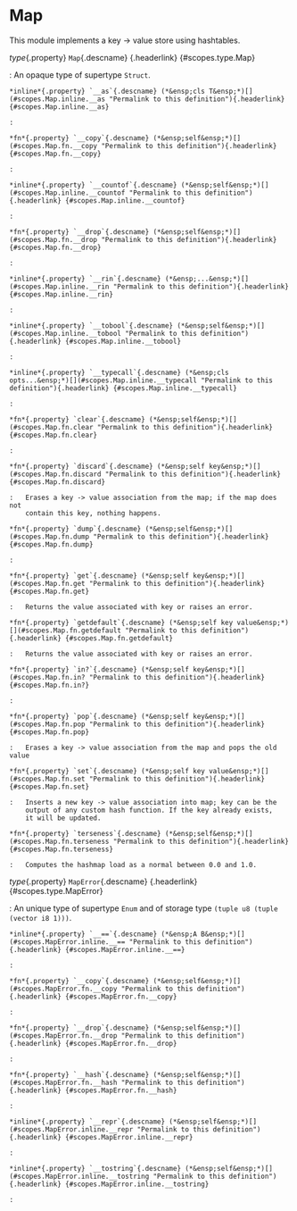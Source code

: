 <style type="text/css" rel="stylesheet">body { counter-reset: chapter 17; }</style>

Map
===

This module implements a key -> value store using hashtables.

*type*{.property} `Map`{.descname} [](#scopes.type.Map "Permalink to this definition"){.headerlink} {#scopes.type.Map}

:   An opaque type of supertype `Struct`.

    *inline*{.property} `__as`{.descname} (*&ensp;cls T&ensp;*)[](#scopes.Map.inline.__as "Permalink to this definition"){.headerlink} {#scopes.Map.inline.__as}

    :   

    *fn*{.property} `__copy`{.descname} (*&ensp;self&ensp;*)[](#scopes.Map.fn.__copy "Permalink to this definition"){.headerlink} {#scopes.Map.fn.__copy}

    :   

    *inline*{.property} `__countof`{.descname} (*&ensp;self&ensp;*)[](#scopes.Map.inline.__countof "Permalink to this definition"){.headerlink} {#scopes.Map.inline.__countof}

    :   

    *fn*{.property} `__drop`{.descname} (*&ensp;self&ensp;*)[](#scopes.Map.fn.__drop "Permalink to this definition"){.headerlink} {#scopes.Map.fn.__drop}

    :   

    *inline*{.property} `__rin`{.descname} (*&ensp;...&ensp;*)[](#scopes.Map.inline.__rin "Permalink to this definition"){.headerlink} {#scopes.Map.inline.__rin}

    :   

    *inline*{.property} `__tobool`{.descname} (*&ensp;self&ensp;*)[](#scopes.Map.inline.__tobool "Permalink to this definition"){.headerlink} {#scopes.Map.inline.__tobool}

    :   

    *inline*{.property} `__typecall`{.descname} (*&ensp;cls opts...&ensp;*)[](#scopes.Map.inline.__typecall "Permalink to this definition"){.headerlink} {#scopes.Map.inline.__typecall}

    :   

    *fn*{.property} `clear`{.descname} (*&ensp;self&ensp;*)[](#scopes.Map.fn.clear "Permalink to this definition"){.headerlink} {#scopes.Map.fn.clear}

    :   

    *fn*{.property} `discard`{.descname} (*&ensp;self key&ensp;*)[](#scopes.Map.fn.discard "Permalink to this definition"){.headerlink} {#scopes.Map.fn.discard}

    :   Erases a key -> value association from the map; if the map does not
        contain this key, nothing happens.

    *fn*{.property} `dump`{.descname} (*&ensp;self&ensp;*)[](#scopes.Map.fn.dump "Permalink to this definition"){.headerlink} {#scopes.Map.fn.dump}

    :   

    *fn*{.property} `get`{.descname} (*&ensp;self key&ensp;*)[](#scopes.Map.fn.get "Permalink to this definition"){.headerlink} {#scopes.Map.fn.get}

    :   Returns the value associated with key or raises an error.

    *fn*{.property} `getdefault`{.descname} (*&ensp;self key value&ensp;*)[](#scopes.Map.fn.getdefault "Permalink to this definition"){.headerlink} {#scopes.Map.fn.getdefault}

    :   Returns the value associated with key or raises an error.

    *fn*{.property} `in?`{.descname} (*&ensp;self key&ensp;*)[](#scopes.Map.fn.in? "Permalink to this definition"){.headerlink} {#scopes.Map.fn.in?}

    :   

    *fn*{.property} `pop`{.descname} (*&ensp;self key&ensp;*)[](#scopes.Map.fn.pop "Permalink to this definition"){.headerlink} {#scopes.Map.fn.pop}

    :   Erases a key -> value association from the map and pops the old value

    *fn*{.property} `set`{.descname} (*&ensp;self key value&ensp;*)[](#scopes.Map.fn.set "Permalink to this definition"){.headerlink} {#scopes.Map.fn.set}

    :   Inserts a new key -> value association into map; key can be the
        output of any custom hash function. If the key already exists,
        it will be updated.

    *fn*{.property} `terseness`{.descname} (*&ensp;self&ensp;*)[](#scopes.Map.fn.terseness "Permalink to this definition"){.headerlink} {#scopes.Map.fn.terseness}

    :   Computes the hashmap load as a normal between 0.0 and 1.0.

*type*{.property} `MapError`{.descname} [](#scopes.type.MapError "Permalink to this definition"){.headerlink} {#scopes.type.MapError}

:   An unique type of supertype `Enum` and of storage type `(tuple u8 (tuple (vector i8 1)))`.

    *inline*{.property} `__==`{.descname} (*&ensp;A B&ensp;*)[](#scopes.MapError.inline.__== "Permalink to this definition"){.headerlink} {#scopes.MapError.inline.__==}

    :   

    *fn*{.property} `__copy`{.descname} (*&ensp;self&ensp;*)[](#scopes.MapError.fn.__copy "Permalink to this definition"){.headerlink} {#scopes.MapError.fn.__copy}

    :   

    *fn*{.property} `__drop`{.descname} (*&ensp;self&ensp;*)[](#scopes.MapError.fn.__drop "Permalink to this definition"){.headerlink} {#scopes.MapError.fn.__drop}

    :   

    *fn*{.property} `__hash`{.descname} (*&ensp;self&ensp;*)[](#scopes.MapError.fn.__hash "Permalink to this definition"){.headerlink} {#scopes.MapError.fn.__hash}

    :   

    *inline*{.property} `__repr`{.descname} (*&ensp;self&ensp;*)[](#scopes.MapError.inline.__repr "Permalink to this definition"){.headerlink} {#scopes.MapError.inline.__repr}

    :   

    *inline*{.property} `__tostring`{.descname} (*&ensp;self&ensp;*)[](#scopes.MapError.inline.__tostring "Permalink to this definition"){.headerlink} {#scopes.MapError.inline.__tostring}

    :   

